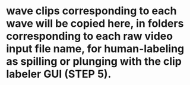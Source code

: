# wave clips corresponding to each wave will be copied here, in folders corresponding to each raw video input file name, for human-labeling as spilling or plunging with the clip labeler GUI (STEP 5).